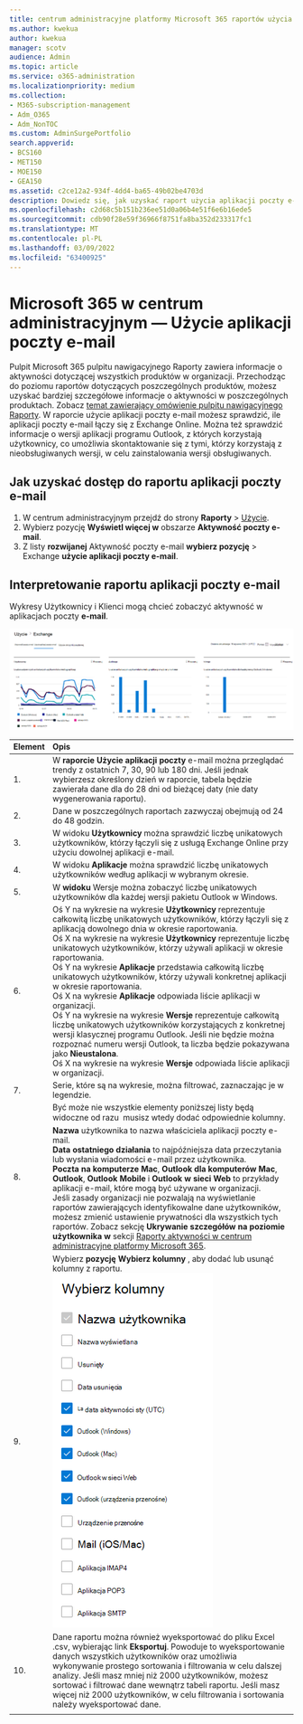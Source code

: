 ```yaml
---
title: centrum administracyjne platformy Microsoft 365 raportów użycia aplikacji poczty e-mail
ms.author: kwekua
author: kwekua
manager: scotv
audience: Admin
ms.topic: article
ms.service: o365-administration
ms.localizationpriority: medium
ms.collection:
- M365-subscription-management
- Adm_O365
- Adm_NonTOC
ms.custom: AdminSurgePortfolio
search.appverid:
- BCS160
- MET150
- MOE150
- GEA150
ms.assetid: c2ce12a2-934f-4dd4-ba65-49b02be4703d
description: Dowiedz się, jak uzyskać raport użycia aplikacji poczty e-mail, aby dowiedzieć się więcej o aplikacjach poczty e-mail łączących się Exchange Online siecią Outlook wersji poczty e-mail, z których korzystali użytkownicy.
ms.openlocfilehash: c2d68c5b151b236ee51d0a06b4e51f6e6b16ede5
ms.sourcegitcommit: cdb90f28e59f36966f8751fa8ba352d233317fc1
ms.translationtype: MT
ms.contentlocale: pl-PL
ms.lasthandoff: 03/09/2022
ms.locfileid: "63400925"
---
```

# <a name="microsoft-365-reports-in-the-admin-center---email-apps-usage"></a>Microsoft 365 w centrum administracyjnym — Użycie aplikacji poczty e-mail

Pulpit Microsoft 365 pulpitu nawigacyjnego Raporty zawiera informacje o aktywności dotyczącej wszystkich produktów w organizacji. Przechodząc do poziomu raportów dotyczących poszczególnych produktów, możesz uzyskać bardziej szczegółowe informacje o aktywności w poszczególnych produktach. Zobacz [temat zawierający omówienie pulpitu nawigacyjnego Raporty](activity-reports.md). W raporcie użycie aplikacji poczty e-mail możesz sprawdzić, ile aplikacji poczty e-mail łączy się z Exchange Online. Można też sprawdzić informacje o wersji aplikacji programu Outlook, z których korzystają użytkownicy, co umożliwia skontaktowanie się z tymi, którzy korzystają z nieobsługiwanych wersji, w celu zainstalowania wersji obsługiwanych.
  
## <a name="how-to-get-to-the-email-apps-report"></a>Jak uzyskać dostęp do raportu aplikacji poczty e-mail

1. W centrum administracyjnym przejdź do strony **Raporty** \> <a href="https://go.microsoft.com/fwlink/p/?linkid=2074756" target="_blank">Użycie</a>.
2. Wybierz pozycję **Wyświetl więcej w** obszarze **Aktywność poczty e-mail**. 
3. Z listy **rozwijanej** Aktywność poczty e-mail **wybierz pozycję** \> Exchange **użycie aplikacji poczty e-mail**.
  
## <a name="interpret-the-email-apps-report"></a>Interpretowanie raportu aplikacji poczty e-mail

Wykresy Użytkownicy i Klienci mogą chcieć zobaczyć aktywność w aplikacjach poczty **e-mail**. 
  
![U używanych klientów poczty e-mail.](../../media/d78af7db-2b41-4d37-8b6e-bc7e47edd1dd.png)
  
|Element|Opis|
|:-----|:-----|
|1.  <br/> |W **raporcie Użycie aplikacji poczty** e-mail można przeglądać trendy z ostatnich 7, 30, 90 lub 180 dni. Jeśli jednak wybierzesz określony dzień w raporcie, tabela będzie zawierała dane dla do 28 dni od bieżącej daty (nie daty wygenerowania raportu).  <br/> |
|2.  <br/> |Dane w poszczególnych raportach zazwyczaj obejmują od 24 do 48 godzin.  <br/> |
|3.  <br/> |W widoku **Użytkownicy** można sprawdzić liczbę unikatowych użytkowników, którzy łączyli się z usługą Exchange Online przy użyciu dowolnej aplikacji e-mail.  <br/> |
|4.  <br/> |W widoku **Aplikacje** można sprawdzić liczbę unikatowych użytkowników według aplikacji w wybranym okresie.  <br/> |
|5.  <br/> |W **widoku** Wersje można zobaczyć liczbę unikatowych użytkowników dla każdej wersji pakietu Outlook w Windows.  <br/> |
|6.  <br/> | Oś Y na wykresie na wykresie **Użytkownicy** reprezentuje całkowitą liczbę unikatowych użytkowników, którzy łączyli się z aplikacją dowolnego dnia w okresie raportowania.  <br/>  Oś X na wykresie na wykresie **Użytkownicy** reprezentuje liczbę unikatowych użytkowników, którzy używali aplikacji w okresie raportowania.  <br/>  Oś Y na wykresie **Aplikacje** przedstawia całkowitą liczbę unikatowych użytkowników, którzy używali konkretnej aplikacji w okresie raportowania.  <br/>  Oś X na wykresie **Aplikacje** odpowiada liście aplikacji w organizacji.  <br/>  Oś Y na wykresie na wykresie **Wersje** reprezentuje całkowitą liczbę unikatowych użytkowników korzystających z konkretnej wersji klasycznej programu Outlook. Jeśli nie będzie można rozpoznać numeru wersji Outlook, ta liczba będzie pokazywana jako **Nieustalona**.  <br/>  Oś X na wykresie na wykresie **Wersje** odpowiada liście aplikacji w organizacji.  <br/> |
|7.  <br/> |Serie, które są na wykresie, można filtrować, zaznaczając je w legendzie.  <br/> |
|8.  <br/> | Być może nie wszystkie elementy poniższej listy będą widoczne od razu  musisz wtedy dodać odpowiednie kolumny.<br/> **Nazwa** użytkownika to nazwa właściciela aplikacji poczty e-mail.  <br/> **Data ostatniego działania** to najpóźniejsza data przeczytania lub wysłania wiadomości e-mail przez użytkownika.  <br/> **Poczta na komputerze Mac**, **Outlook dla komputerów Mac**, **Outlook**, **Outlook Mobile** i **Outlook w sieci Web** to przykłady aplikacji e-mail, które mogą być używane w organizacji.  <br/>  Jeśli zasady organizacji nie pozwalają na wyświetlanie raportów zawierających identyfikowalne dane użytkowników, możesz zmienić ustawienie prywatności dla wszystkich tych raportów. Zobacz sekcję **Ukrywanie szczegółów na poziomie użytkownika w** sekcji [Raporty aktywności w centrum administracyjne platformy Microsoft 365](activity-reports.md).  <br/> |
|9.  <br/> |Wybierz **pozycję Wybierz kolumny** , aby dodać lub usunąć kolumny z raportu.  <br/> ![Raport użycia aplikacji poczty e-mail — wybieranie kolumn.](../../media/041bd6ff-27e8-409d-9608-282edcfa2316.png)|
|10.  <br/> |Dane raportu można również wyeksportować do pliku Excel .csv, wybierając link **Eksportuj**. Powoduje to wyeksportowanie danych wszystkich użytkowników oraz umożliwia wykonywanie prostego sortowania i filtrowania w celu dalszej analizy. Jeśli masz mniej niż 2000 użytkowników, możesz sortować i filtrować dane wewnątrz tabeli raportu. Jeśli masz więcej niż 2000 użytkowników, w celu filtrowania i sortowania należy wyeksportować dane.  <br/> |
|||
   
